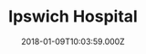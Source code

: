 ---
date: 2018-01-09T10:03:59.000Z
title: Ipswich Hospital
latitude: 52.0568081287349
longitude: 1.1986043613602457
category: checkin
---